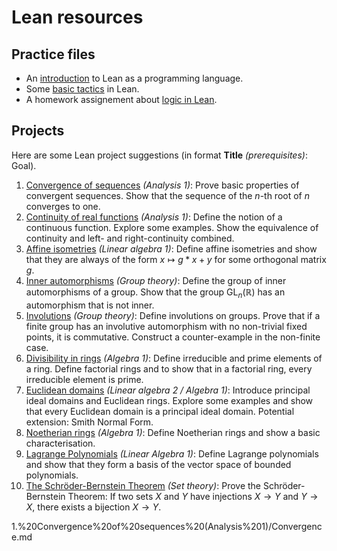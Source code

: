 # Lean resources

## Practice files

- An [introduction](07_intro_to_Lean.md) to Lean as a programming language.
- Some [basic tactics](08_basic_tactics.md) in Lean.
- A homework assignement about [logic in Lean](Assignment/LeanAssignment.md).

## Projects

Here are some Lean project suggestions (in format **Title** *(prerequisites)*: Goal).

1. [Convergence of sequences][conv] *(Analysis 1)*: Prove basic properties of convergent sequences. Show that the sequence of the $n$-th root of $n$ converges to one.
1. [Continuity of real functions][cont] *(Analysis 1)*: Define the notion of a continuous function. Explore some examples. Show the equivalence of continuity and left- and right-continuity combined.
1. [Affine isometries][isom] *(Linear algebra 1)*: Define affine isometries and show that they are always of the form $x \mapsto g*x + y$ for some orthogonal matrix $g$.
1. [Inner automorphisms][inner] *(Group theory)*: Define the group of inner automorphisms of a group. Show that the group $\mathrm{GL}_n(ℝ)$ has an automorphism that is not inner.
1. [Involutions][inv] *(Group theory)*: Define involutions on groups. Prove that if a finite group has an involutive automorphism with no non-trivial fixed points, it is commutative. Construct a counter-example in the non-finite case.
1. [Divisibility in rings][div] *(Algebra 1)*: Define irreducible and prime elements of a ring. Define factorial rings and to show that in a factorial ring, every irreducible element is prime.
1. [Euclidean domains][Euc] *(Linear algebra 2 / Algebra 1)*:  Introduce principal ideal domains and Euclidean rings. Explore some examples and show that every Euclidean domain is a principal ideal domain. Potential extension: Smith Normal Form.
1. [Noetherian rings][Noeth] *(Algebra 1)*: Define Noetherian rings and show a basic characterisation.
1. [Lagrange Polynomials][Lag] *(Linear Algebra 1)*: Define Lagrange polynomials and show that they form a basis of the vector space of bounded polynomials.
1. [The Schröder-Bernstein Theorem][SB] *(Set theory)*: Prove the Schröder-Bernstein Theorem: If two sets $X$ and $Y$ have injections $X \rightarrow Y$ and $Y \rightarrow X$, there exists a bijection $X \rightarrow Y$.

[conv]: Projects/01_Convergence_of_sequences_(Analysis_1)/Convergence.md
[cont]: Projects/02.%20Continuity%20of%20real%20functions%20%20(Analysis%201)/Continuity.md
[isom]: Projects/03.%20Affine%20isometries%20(Linear%20algebra%201)/AffineIsometries.md
[inner]: Projects/04.%20Inner%20automorphisms%20(group%20theory)/InnerAutomorphisms.md
[inv]: Projects/05.%20Involutions%20(group%20theory)/Involutions.md
[div]: Projects/06.%20Divisibility%20in%20rings%20(algebra%201)/Divisibility.md
[Euc]: Projects/07.%20Euclidean%20domains%20(Linear%20algebra%202,%20Algebra%201)/Euclidean.md
[Noeth]: Projects/08.%20Noetherian%20rings%20(Algebra%201)/Noetherian.md
[Lag]: Projects/09.%20Lagrange%20polynomials%20(Linear%20Algebra%201)/Lagrange.md
[SB]: Projects/10.%20Schroeder-Bernstein%20theorem%20(Set%20theory)/SchroederBernstein.md

1.%20Convergence%20of%20sequences%20(Analysis%201)/Convergence.md